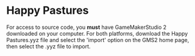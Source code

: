 # Happy Pastures

For access to source code, you **must** have GameMakerStudio 2 downloaded on your computer.
For both platforms, download the Happy Pastures.yyz file and select the 'import' option on the GMS2 home page, then select the .yyz file to import.
